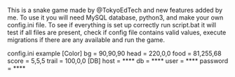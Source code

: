 This is a snake game made by @TokyoEdTech and new features added by me.
To use it you will need MySQL database, python3, and make your own config.ini file.
To see if everything is set up correctly run script.bat it will test if all files are present, check if config file contains valid values, execute migrations if there are any available and run the game.

config.ini example
[Color]
bg = 90,90,90
head = 220,0,0
food = 81,255,68
score = 5,5,5
trail = 100,0,0
[DB]
host = ****
db = ****
user = ****
password = ****

